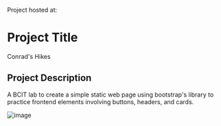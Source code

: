 Project hosted at: 

# Project Title
Conrad's Hikes

## Project Description
A BCIT lab to create a simple static web page using bootstrap's library to practice frontend elements involving buttons, headers, and cards.

![image](https://github.com/user-attachments/assets/6be908f8-3336-41f9-a7a0-98bdfb9ce760)


